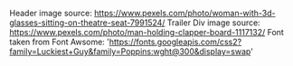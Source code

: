 Header image source: https://www.pexels.com/photo/woman-with-3d-glasses-sitting-on-theatre-seat-7991524/
Trailer Div image source: https://www.pexels.com/photo/man-holding-clapper-board-1117132/
Font taken from Font Awsome: 'https://fonts.googleapis.com/css2?family=Luckiest+Guy&family=Poppins:wght@300&display=swap'

